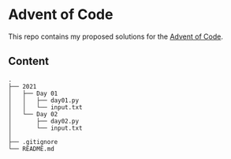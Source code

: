 # Advent of Code

This repo contains my proposed solutions for the [Advent of Code](https://adventofcode.com/).

## Content

```
.
├── 2021
│   ├── Day 01
│   │   ├── day01.py
│   │   └── input.txt
│   └── Day 02
│       ├── day02.py
│       └── input.txt
│
├── .gitignore
└── README.md
```
